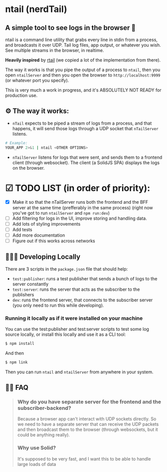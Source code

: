 # ntail (nerdTail)
## A simple tool to see logs in the browser 🐛
ntail is a command line utility that grabs every line in stdin from a process, and broadcasts it over UDP. 
Tail log files, app output, or whatever you wish. See multiple streams in the browser, in realtime.

**Heavily inspired** by [rtail](https://github.com/kilianc/rtail) (we copied a lot of the implementation from there).

The way it works is that you pipe the output of a process to `ntail`, then you open `ntailServer` and then you open the browser to `http://localhost:9999` (or whatever port you specify).

This is very much a work in progress, and it's ABSOLUTELY NOT READY for production use.

## ⚙️ The way it works:

 - `nTail` expects to be piped a stream of logs from a process, and that happens, it will send those logs through a UDP socket that `nTailServer` listens.
  ```bash
 # Example:
  YOUR_APP 2>&1 | ntail <OTHER OPTIONS>
 ```
 - `nTailServer` listens for logs that were sent, and sends them to a frontend client (through websocket). The client (a SolidJS SPA) displays the logs on the browser.

# ☑ TODO LIST (in order of priority):
 - [x] Make it so that the nTailServer runs both the frontend and the BFF server at the same time (prefferably in the same process) (right now you've got to run `ntailServer` and `npm run:dev`)
 - [ ] Add filtering for logs in the UI, improve storing and handling data.
 - [ ] Add lots of styling improvements
 - [ ] Add tests
 - [ ] Add more documentation
 - [ ] Figure out if this works across networks

## 🧑🏻‍💻 Developing Locally

There are 3 scripts in the `package.json` file that should help:
 - `test:publisher`: runs a test publisher that sends a bunch of logs to the server constantly
  - `test:server`: runs the server that acts as the subscriber to the publishers
  - `dev`: runs the frontend server, that connects to the subscriber server (you only need to run this while developing).
  
### Running it locally as if it were installed on your machine
You can use the test:publisher and test:server scripts to test some log source locally, or install this locally and use it as a CLI tool:

```bash
$ npm install
```
And then

```bash
$ npm link
```

Then you can run `ntail` and `ntailServer` from anywhere in your system.

## 🙋🏻 FAQ

  
>### Why do you have separate server for the frontend and the subscriber-backend?
> Because a browser app can't interact with UDP sockets directly. So we need to have a separate server that can receive the UDP packets and then broadcast them to the browser (through websockets, but it could be anything really).
>### Why use Solid?
> It's supposed to be very fast, and I want this to be able to handle large loads of data
